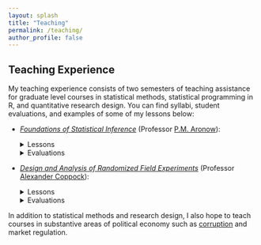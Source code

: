 ```yaml
---
layout: splash
title: "Teaching"
permalink: /teaching/
author_profile: false
---
```


## Teaching Experience

My teaching experience consists of two semesters of teaching assistance for graduate level courses in statistical methods, statistical programming in R, and quantitative research design. You can find syllabi, student evaluations, and examples of some of my lessons below:  

- [*Foundations of Statistical Inference*](http://www.trevorincerti.com/files/PL500-syllabus-2019.pdf) (Professor [P.M. Aronow](https://pmaronow.github.io)):  
  <details>
  <summary>Lessons</summary>
  <ul>
    <li><a href="https://www.trevorincerti.com/teaching/r_short_course.pdf">Introduction to R short course</a>.</li>
    <li><a href="https://www.trevorincerti.com/teaching/random_samples.html">Learning from random samples</a>.</li>
    <li><a href="https://www.trevorincerti.com/teaching/random_variables.html">Summarizing random variables</a>.</li>
    <li><a href="https://www.trevorincerti.com/teaching/regression.html">The bootstrap and introduction to regression</a>.</li>
    <li><a href="https://www.trevorincerti.com/teaching/regression2.html">Additional regression topics</a>.</li>
  </ul>
  </details>
  <details>
  <summary>Evaluations</summary>
  <ul>
    <li><a href="http://www.trevorincerti.com/files/evaluation_500.pdf">Student feedback</a>.</li>
    <p float="left">
    <li><iframe width="70%" height="300px" scrolling="no" frameBorder="0" style="position:relative; top: 0px; left: 0px;" src="https://www.trevorincerti.com/files/evals_500.html"></iframe></li>
    </p>
  </ul>
  </details>

- [*Design and Analysis of Randomized Field Experiments*](http://www.trevorincerti.com/files/PLSC_512_2020.pdf) (Professor [Alexander Coppock](https://alexandercoppock.com)):  
  <details>
  <summary>Lessons</summary>
  <ul>
    <li><a href="https://www.trevorincerti.com/teaching/intro.html">Introduction to dplyr, potential outcomes, and random assignment</a>.</li>
    <li><a href="https://www.trevorincerti.com/teaching/meta-analysis.html">Research synthesis and meta-analysis</a>.</li>
  </ul>
  </details>
  <details>
  <summary>Evaluations</summary>
  <ul>
    <li><a href="http://www.trevorincerti.com/files/evaluation_512.pdf">Student feedback</a>.</li>
  </ul>
  </details>
  

In addition to statistical methods and research design, I also hope to teach courses in substantive areas of political economy such as [corruption](http://www.trevorincerti.com/files/corruption_syllabus_example.pdf) and market regulation.  







